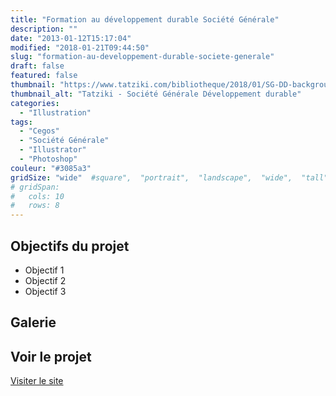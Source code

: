 ```yaml
---
title: "Formation au développement durable Société Générale"
description: ""
date: "2013-01-12T15:17:04"
modified: "2018-01-21T09:44:50"
slug: "formation-au-developpement-durable-societe-generale"
draft: false
featured: false
thumbnail: "https://www.tatziki.com/bibliotheque/2018/01/SG-DD-background-entry-01.jpg"
thumbnail_alt: "Tatziki - Société Générale Développement durable"
categories:
  - "Illustration"
tags:
  - "Cegos"
  - "Société Générale"
  - "Illustrator"
  - "Photoshop"
couleur: "#3085a3"
gridSize: "wide"  #square",  "portrait",  "landscape",  "wide",  "tall",  "feat",  "mini",
# gridSpan:
#   cols: 10
#   rows: 8
---
```


## Objectifs du projet

<!-- TODO: Ajouter les objectifs depuis ACF -->
- Objectif 1
- Objectif 2
- Objectif 3

## Galerie

<!-- TODO: Ajouter les images du projet -->

## Voir le projet

[Visiter le site](https://www.tatziki.com/formation-au-developpement-durable-societe-generale/)
